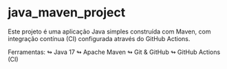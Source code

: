 # java_maven_project
Este projeto é uma aplicação Java simples construída com Maven, com integração contínua (CI) configurada através do GitHub Actions.

Ferramentas:
↬ Java 17
↬ Apache Maven
↬ Git & GitHub
↬ GitHub Actions (CI)
